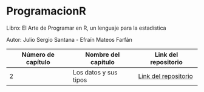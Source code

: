 # ProgramacionR

Libro: El Arte de Programar en R, un lenguaje para la estadística

Autor: Julio Sergio Santana - Efraín Mateos Farfán

| Número de capítulo | Nombre del capítulo | Link del repositorio |
| ------------------ | ------------------- | -------------------- |
| 2 | Los datos y sus tipos | [Link del repositorio](https://github.com/jairomqcode/ProgramacionR/blob/main/Cap%C3%ADtulo2.md) |
